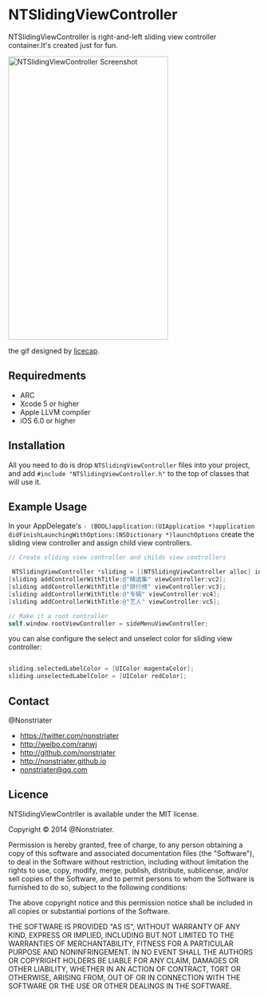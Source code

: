 
# NTSlidingViewController

NTSlidingViewController is right-and-left sliding view controller container.It's created just for fun.

<img src="https://github.com/nonstriater/NTSlidingViewController/raw/master/demo.gif" alt="NTSlidingViewController Screenshot" width="320" height="568" />

the gif designed by [licecap](http://www.cockos.com/licecap/).

## Requiredments

* ARC
* Xcode 5 or higher
* Apple LLVM compiler
* iOS 6.0 or higher


## Installation

All you need to do is drop `NTSlidingViewController` files into your project, and add `#include "NTSlidingViewController.h"` to the top of classes that will use it.


## Example Usage


In your AppDelegate's `- (BOOL)application:(UIApplication *)application didFinishLaunchingWithOptions:(NSDictionary *)launchOptions` create the sliding view controller and assign child view controllers.

``` objective-c
// Create sliding view controller and childs view controllers

 NTSlidingViewController *sliding = [[NTSlidingViewController alloc] initSlidingViewControllerWithTitle:@"推荐" viewController:vc1];
[sliding addControllerWithTitle:@"精选集" viewController:vc2];
[sliding addControllerWithTitle:@"排行榜" viewController:vc3];
[sliding addControllerWithTitle:@"专辑" viewController:vc4];
[sliding addControllerWithTitle:@"艺人" viewController:vc5];

// Make it a root controller
self.window.rootViewController = sideMenuViewController;
```

you can alse configure the select and unselect color for sliding view controller:

``` objective-c

sliding.selectedLabelColor = [UIColor magentaColor];
sliding.unselectedLabelColor = [UIColor redColor];

```


## Contact

@Nonstriater

- https://twitter.com/nonstriater
- http://weibo.com/ranwj  
- http://github.com/nonstriater
- http://nonstriater.github.io
- nonstriater@qq.com


## Licence

NTSlidingViewContrller is available under the MIT license.

Copyright © 2014 @Nonstriater.

Permission is hereby granted, free of charge, to any person obtaining a copy of this software and associated documentation files (the "Software"), to deal in the Software without restriction, including without limitation the rights to use, copy, modify, merge, publish, distribute, sublicense, and/or sell copies of the Software, and to permit persons to whom the Software is furnished to do so, subject to the following conditions:

The above copyright notice and this permission notice shall be included in all copies or substantial portions of the Software.

THE SOFTWARE IS PROVIDED "AS IS", WITHOUT WARRANTY OF ANY KIND, EXPRESS OR IMPLIED, INCLUDING BUT NOT LIMITED TO THE WARRANTIES OF MERCHANTABILITY, FITNESS FOR A PARTICULAR PURPOSE AND NONINFRINGEMENT. IN NO EVENT SHALL THE AUTHORS OR COPYRIGHT HOLDERS BE LIABLE FOR ANY CLAIM, DAMAGES OR OTHER LIABILITY, WHETHER IN AN ACTION OF CONTRACT, TORT OR OTHERWISE, ARISING FROM, OUT OF OR IN CONNECTION WITH THE SOFTWARE OR THE USE OR OTHER DEALINGS IN THE SOFTWARE.